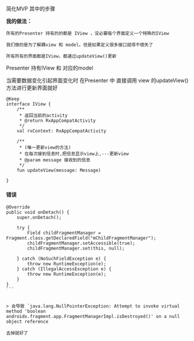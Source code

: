 简化MVP 其中的步骤

**我的做法：**

```
所有的Presenter 持有的的都是 IView ，没必要每个界面定义一个特殊的IView 

我们做的是为了解耦view 和 model。但是如果定义很多接口就得不偿失了

所有所有的界面都是IView，都通过updateView()更新
```

Presenter 持有IView 和 对应的model

当需要数据变化引起界面变化时 在Presenter 中 直接调用 view 的updateView() 方法进行更新界面就好

```
@Keep
interface IView {
    /**
     * 返回当前的activity
     * @return RxAppCompatActivity
     */
    val rxContext: RxAppCompatActivity

    /**
     * (唯一更新view的方法)
     * 在每次接到信息时,把信息显示view上,---更新view
     * @param message 接收到的信息
     */
    fun updateView(message: Message)

}
```



#### 错误
````
@Override
public void onDetach() {
    super.onDetach();

    try {
        Field childFragmentManager = Fragment.class.getDeclaredField("mChildFragmentManager");
        childFragmentManager.setAccessible(true);
        childFragmentManager.set(this, null);

    } catch (NoSuchFieldException e) {
        throw new RuntimeException(e);
    } catch (IllegalAccessException e) {
        throw new RuntimeException(e);
    }
}
```


> 会导致 `java.lang.NullPointerException: Attempt to invoke virtual method 'boolean androidx.fragment.app.FragmentManagerImpl.isDestroyed()' on a null object reference

去掉就好了